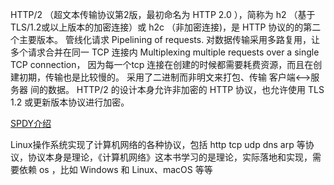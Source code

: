HTTP/2 （超文本传输协议第2版，最初命名为 HTTP 2.0 ），简称为 h2 （基于TLS/1.2或以上版本的加密连接）或 h2c （非加密连接)，是 HTTP 协议的的第二个主要版本。 管线化请求 Pipelining of requests. 对数据传输采用多路复用，让多个请求合并在同一 TCP 连接内 Multiplexing multiple requests over a single TCP connection， 因为每一个tcp 连接在创建的时候都需要耗费资源，而且在创建初期，传输也是比较慢的。 采用了二进制而非明文来打包、传输 客户端<——>服务器 间的数据。 HTTP/2 的设计本身允许非加密的 HTTP 协议，也允许使用 TLS 1.2 或更新版本协议进行加密。

[SPDY介绍](https://www.cnblogs.com/keva/p/spdy-protocol.html)


Linux操作系统实现了计算机网络的各种协议，包括 http tcp udp dns arp 等协议，协议本身是理论，《计算机网络》这本书学习的是理论，实际落地和实现，需要依赖 os ，比如 Windows 和 Linux、macOS 等等